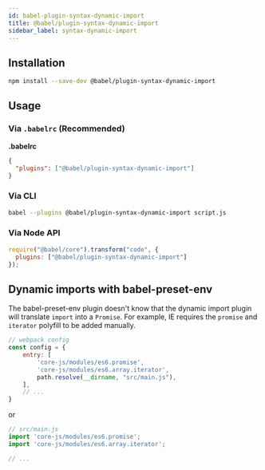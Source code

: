 ```yaml
---
id: babel-plugin-syntax-dynamic-import
title: @babel/plugin-syntax-dynamic-import
sidebar_label: syntax-dynamic-import
---
```


## Installation

```sh
npm install --save-dev @babel/plugin-syntax-dynamic-import
```

## Usage

### Via `.babelrc` (Recommended)

**.babelrc**

```json
{
  "plugins": ["@babel/plugin-syntax-dynamic-import"]
}
```

### Via CLI

```sh
babel --plugins @babel/plugin-syntax-dynamic-import script.js
```

### Via Node API

```javascript
require("@babel/core").transform("code", {
  plugins: ["@babel/plugin-syntax-dynamic-import"]
});
```

## Dynamic imports with babel-preset-env

The babel-preset-env plugin doesn't know that the dynamic import plugin will translate `import` into a `Promise`. For example, IE requires the `promise` and `iterator` polyfill to be added manually. 

```js
// webpack config
const config = {
    entry: [
        'core-js/modules/es6.promise',
        'core-js/modules/es6.array.iterator',
        path.resolve(__dirname, "src/main.js"),
    ],
    // ...
}
```

or

```js
// src/main.js
import 'core-js/modules/es6.promise';
import 'core-js/modules/es6.array.iterator';

// ...
```
